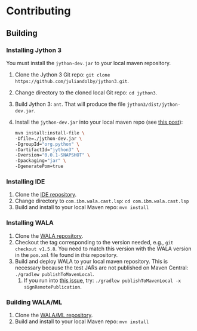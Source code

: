 # Contributing

## Building

### Installing Jython 3

You must install the `jython-dev.jar` to your local maven repository.

1. Clone the Jython 3 Git repo: `git clone https://github.com/juliandolby/jython3.git`.
1. Change directory to the cloned local Git repo: `cd jython3`.
1. Build Jython 3: `ant`. That will produce the file `jython3/dist/jython-dev.jar`.
1. Install the `jython-dev.jar` into your local maven repo (see [this post][SO post]):

    ```bash
    mvn install:install-file \
	-Dfile=./jython-dev.jar \
	-DgroupId="org.python" \
	-DartifactId="jython3" \
	-Dversion="0.0.1-SNAPSHOT" \
	-Dpackaging="jar" \
	-DgeneratePom=true
    ```
### Installing IDE

1. Clone the [IDE repository][IDE].
1. Change directory to `com.ibm.wala.cast.lsp`: `cd com.ibm.wala.cast.lsp`
1. Build and install to your local Maven repo: `mvn install`

### Installing WALA

1. Clone the [WALA repository][WALA].
1. Checkout the tag corresponding to the version needed, e.g., `git checkout v1.5.8`. You need to match this version with the WALA version in the `pom.xml` file found in *this* repository.
1. Build and deploy WALA to your local maven repository. This is necessary because the test JARs are not published on Maven Central: `./gradlew publishToMavenLocal`.
    1. If you run into [this issue](https://github.com/wala/WALA/issues/1173), try: `./gradlew publishToMavenLocal -x signRemotePublication`.

### Building WALA/ML

1. Clone the [WALA/ML repository][WALA/ML].
1. Build and install to your local Maven repo: `mvn install`

[SO post]: https://stackoverflow.com/questions/4955635/how-to-add-local-jar-files-to-a-maven-project#answer-4955695
[WALA]: https://github.com/wala/WALA
[IDE]: https://github.com/wala/IDE
[WALA/ML]: https://github.com/wala/ML
